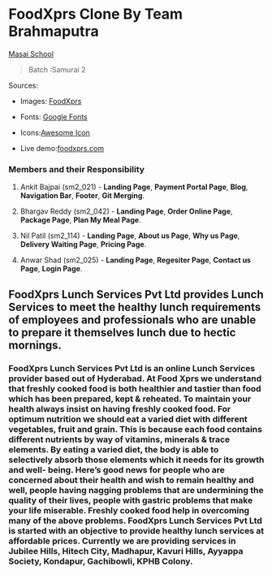 # FoodXprs Clone By Team Brahmaputra
[Masai School](www.masaischool.com) 
> Batch :Samurai 2

Sources:

- Images: [FoodXprs](https://foodxprs.com/)

- Fonts: [Google Fonts](https://fonts.google.com/)  

- Icons:[Awesome Icon](https://www.w3schools.com/icons/fontawesome5_intro.asp)
- Live demo:[foodxprs.com](https://foodxprs.netlify.app/)

### Members and their Responsibility

1. Ankit Bajpai (sm2_021) - **Landing Page**, **Payment Portal Page**, **Blog**, **Navigation Bar**, **Footer**, **Git Merging**.

2. Bhargav Reddy (sm2_042) - **Landing Page**, **Order Online Page**, **Package Page**, **Plan My Meal Page**.

3. Nil Patil (sm2_114) - **Landing Page**, **About us Page**, **Why us Page**, **Delivery Waiting Page**, **Pricing Page**.

4. Anwar Shad (sm2_025) - **Landing Page**, **Regesiter Page**, **Contact us Page**, **Login Page**.

## FoodXprs Lunch Services Pvt Ltd provides Lunch Services to meet the healthy lunch requirements of employees and professionals who are unable to prepare it themselves lunch due to hectic mornings.

### FoodXprs Lunch Services Pvt Ltd is an online Lunch Services provider based out of Hyderabad. At Food Xprs we understand that freshly cooked food is both healthier and tastier than food which has been prepared, kept & reheated. To maintain your health always insist on having freshly cooked food. For optimum nutrition we should eat a varied diet with different vegetables, fruit and grain. This is because each food contains different nutrients by way of vitamins, minerals & trace elements. By eating a varied diet, the body is able to selectively absorb those elements which it needs for its growth and well- being. Here’s good news for people who are concerned about their health and wish to remain healthy and well, people having nagging problems that are undermining the quality of their lives, people with gastric problems that make your life miserable. Freshly cooked food help in overcoming many of the above problems. FoodXprs Lunch Services Pvt Ltd is started with an objective to provide healthy lunch services at affordable prices. Currently we are providing services in Jubilee Hills, Hitech City, Madhapur, Kavuri Hills, Ayyappa Society, Kondapur, Gachibowli, KPHB Colony.


